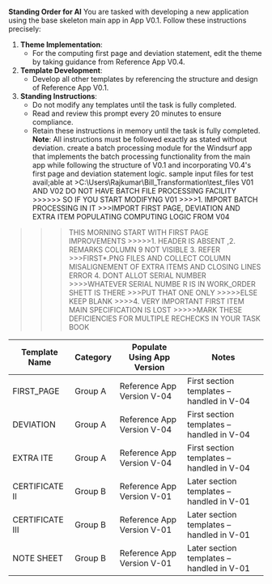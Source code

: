 **Standing Order for AI**
You are tasked with developing a new application using the base skeleton main app in App V0.1. Follow these instructions precisely:
1. **Theme Implementation**:
   - For the computing first page and deviation statement, edit the theme by taking guidance from Reference App V0.4.
2. **Template Development**:
   - Develop all other templates by referencing the structure and design of Reference App V0.1.
3. **Standing Instructions**:
   - Do not modify any templates until the task is fully completed.
   - Read and review this prompt every 20 minutes to ensure compliance.
   - Retain these instructions in memory until the task is fully completed.
**Note**: All instructions must be followed exactly as stated without deviation.
create a batch processing module for the Windsurf app that implements the batch processing functionality from the main app while following the structure of V0.1 and incorporating V0.4's first page and deviation statement logic.
sample input files for test avail;able at >C:\Users\Rajkumar\Bill_Transformation\test_files
V01 AND V02 DO NOT HAVE BATCH FILE PROCESSING FACILITY >>>>>> SO IF YOU START MODIFYNG V01 >>>>1. IMPORT BATCH PROCESSING IN IT >>>IMPORT FIRST PAGE, DEVIATION AND EXTRA ITEM POPULATING COMPUTING LOGIC FROM V04
>>>THIS MORNING START WITH FIRST PAGE IMPROVEMENTS >>>>>1. HEADER IS ABSENT ,2. REMARKS COLUMN 9 NOT VISIBLE 3. REFER >>>FIRST*.PNG FILES AND COLLECT COLUMN MISALIGNEMENT OF EXTRA ITEMS AND CLOSING LINES ERROR 4. DONT ALLOT SERIAL NUMBER >>>>WHATEVER SERIAL NUMBE R IS IN WORK_ORDER SHETT IS THERE >>>PUT THAT ONE ONLY >>>>>ELSE KEEP BLANK >>>>4. VERY IMPORTANT FIRST ITEM MAIN SPECIFICATION IS LOST >>>>>MARK THESE DEFICIENCIES FOR MULTIPLE RECHECKS IN YOUR TASK BOOK

| Template Name   | Category | Populate Using App Version | Notes |
|-----------------|----------|----------------------------|-------|
| FIRST_PAGE      | Group A  | Reference App Version V-04  | First section templates – handled in V-04 |
| DEVIATION       | Group A  | Reference App Version V-04  | First section templates – handled in V-04 |
| EXTRA ITE       | Group A  | Reference App Version V-04  | First section templates – handled in V-04 |
| CERTIFICATE II  | Group B  | Reference App Version V-01  | Later section templates – handled in V-01 |
| CERTIFICATE III | Group B  | Reference App Version V-01  | Later section templates – handled in V-01 |
| NOTE SHEET      | Group B  | Reference App Version V-01  | Later section templates – handled in V-01 |

